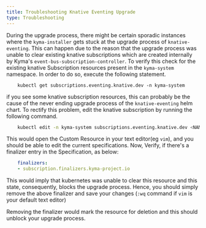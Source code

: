 ```yaml
---
title: Troubleshooting Knative Eventing Upgrade
type: Troubleshooting
---
```


During the upgrade process, there might be certain sporadic instances where the `kyma-installer` gets stuck at the upgrade process of `knative-eventing`. This can happen due to the reason that the upgrade process was unable to clear existing knative subscriptions which are created internally by Kyma's `event-bus-subscription-controller`. 
To verify this check for the existing knative Subscription resources present in the `kyma-system` namespace. In order to do so, execute the following statement.

```shell script
    kubectl get subscriptions.eventing.knative.dev -n kyma-system
``` 

if you see some knative subscription resources, this can probably be the cause of the never ending upgrade process of the `knative-eventing` helm chart. To rectify this problem, edit the knative subscription by running the following command.

```bash
    kubectl edit -n kyma-system subscriptions.eventing.knative.dev <NAME_OF_THE_KNATIVE_SUBSCRIPTION>
```
This would open the Custom Resource in your text editor(eg `vim`), and you should be able to edit the current specifications. Now, Verify, if there's a finalizer entry in the Specification, as below:
```yaml
    finalizers:
    - subscription.finalizers.kyma-project.io
```
This would imply that kubernetes was unable to clear this resource and this state, consequently, blocks the upgrade process. Hence, you should simply remove the above finalizer and save your changes (`:wq` command if `vim` is your default text editor)

Removing the finalizer would mark the resource for deletion and this should unblock your upgrade process.
